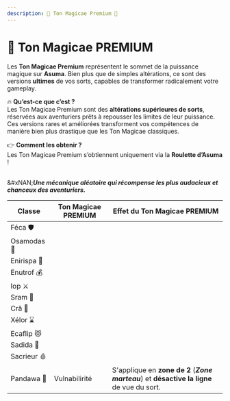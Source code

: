 ```yaml
---
description: 🌟 Ton Magicae Premium 🌟
---
```


# 🌟 Ton Magicae PREMIUM

Les **Ton Magicae Premium** représentent le sommet de la puissance magique sur **Asuma**. Bien plus que de simples altérations, ce sont des versions **ultimes** de vos sorts, capables de transformer radicalement votre gameplay.

🔥 **Qu’est-ce que c’est ?**\
Les Ton Magicae Premium sont des **altérations supérieures de sorts**, réservées aux aventuriers prêts à repousser les limites de leur puissance. \
Ces versions rares et améliorées transforment vos compétences de manière bien plus drastique que les Ton Magicae classiques.

👉  **Comment les obtenir ?**\
Les Ton Magicae Premium s’obtiennent uniquement via la **Roulette d’Asuma** !

\
&#xNAN;_**Une mécanique aléatoire qui récompense les plus audacieux et chanceux des aventuriers.**_

| Classe      | Ton Magicae PREMIUM | Effet du Ton Magicae PREMIUM                                                               |
| ----------- | ------------------- | ------------------------------------------------------------------------------------------ |
| Féca 🛡️    |                     |                                                                                            |
| Osamodas 🐗 |                     |                                                                                            |
| Enirispa 💓 |                     |                                                                                            |
| Enutrof 💰  |                     |                                                                                            |
| Iop ⚔️      |                     |                                                                                            |
| Sram 👿     |                     |                                                                                            |
| Crâ 🏹      |                     |                                                                                            |
| Xélor ⌛     |                     |                                                                                            |
| Ecaflip 😾  |                     |                                                                                            |
| Sadida 🌳   |                     |                                                                                            |
| Sacrieur 🩸 |                     |                                                                                            |
| Pandawa 🍻  | Vulnabilirité       | S'applique en **zone de 2** (_**Zone marteau**_) et **désactive la ligne** de vue du sort. |

